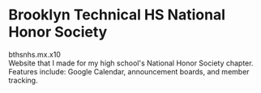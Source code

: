 # Brooklyn Technical HS National Honor Society

bthsnhs.mx.x10<br/>
Website that I made for my high school's National Honor Society chapter. <br/>
Features include: Google Calendar, announcement boards, and member tracking.
